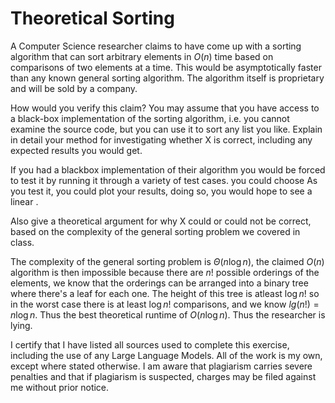 # Theoretical Sorting

A Computer Science researcher claims to have come up with a sorting algorithm
that can sort arbitrary elements in $O(n)$ time based on comparisons of two
elements at a time. This would be asymptotically faster than any known general
sorting algorithm. The algorithm itself is proprietary and will be sold by a
company.

How would you verify this claim? You may assume that you have access to a
black-box implementation of the sorting algorithm, i.e. you cannot examine the
source code, but you can use it to sort any list you like. Explain in detail
your method for investigating whether X is correct, including any expected
results you would get.

If you had a blackbox implementation of their algorithm you would be forced to test it by running it through a variety of test cases. you could choose As you test it, you could plot your results, doing so, you would hope to see a linear .

Also give a theoretical argument for why X could or could not be correct, based
on the complexity of the general sorting problem we covered in class.

The complexity of the general sorting problem is $\Theta(n\log n)$, the claimed $O(n)$ algorithm is then impossible because there are $n!$ possible orderings of the elements, we know that the orderings can be arranged into a binary tree where there's a leaf for each one. The height of this tree is atleast $\log n!$ so in the worst case there is at least $\log n!$ comparisons, and we know $lg(n!) = n \log n$. Thus the best theoretical runtime of $O(n\log n)$. Thus the researcher is lying.


I certify that I have listed all sources used to complete this exercise, including the use of any Large Language Models. All of the work is my own, except where stated otherwise. I am aware that plagiarism carries severe penalties and that if plagiarism is suspected, charges may be filed against me without prior notice.
